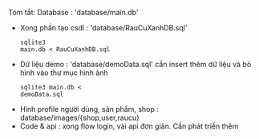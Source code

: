 Tóm tắt:
Database : 'database/main.db' 
+ Xong phần tạo csdl : 'database/RauCuXanhDB.sql' <pre><code>sqlite3 main.db < RauCuXanhDB.sql</code></pre>
+ Dữ liệu demo : 'database/demoData.sql' cần insert thêm dữ liệu và bỏ hình vào thư mục hình ảnh <pre><code>sqlite3 main.db < demoData.sql</code></pre>
+ Hình profile người dùng, sản phẩm, shop : database/images/{shop,user,raucu}
+ Code & api : xong flow login, vài api đơn giản. Cần phát triển thêm
